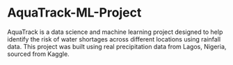 # AquaTrack-ML-Project
AquaTrack is a data science and machine learning project designed to help identify the risk of water shortages across different locations using rainfall data. This project was built using real precipitation data from Lagos, Nigeria, sourced from Kaggle.
